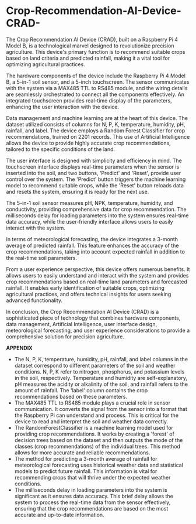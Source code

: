 # Crop-Recommendation-AI-Device-CRAD-
The Crop Recommendation AI Device (CRAD), built on a Raspberry Pi 4 Model B, is a technological marvel designed to revolutionize precision agriculture. This device's primary function is to recommend suitable crops based on land criteria and predicted rainfall, making it a vital tool for optimizing agricultural practices.

The hardware components of the device include the Raspberry Pi 4 Model B, a 5-in-1 soil sensor, and a 5-inch touchscreen. The sensor communicates with the system via a MAX485 TTL to RS485 module, and the wiring details are seamlessly orchestrated to connect all the components effectively. An integrated touchscreen provides real-time display of the parameters, enhancing the user interaction with the device.

Data management and machine learning are at the heart of this device. The dataset utilized consists of columns for N, P, K, temperature, humidity, pH, rainfall, and label. The device employs a Random Forest Classifier for crop recommendations, trained on 2201 records. This use of Artificial Intelligence allows the device to provide highly accurate crop recommendations, tailored to the specific conditions of the land.

The user interface is designed with simplicity and efficiency in mind. The touchscreen interface displays real-time parameters when the sensor is inserted into the soil, and two buttons, 'Predict' and 'Reset', provide user control over the system. The 'Predict' button triggers the machine learning model to recommend suitable crops, while the 'Reset' button reloads data and resets the system, ensuring it is ready for the next use.

The 5-in-1 soil sensor measures pH, NPK, temperature, humidity, and conductivity, providing comprehensive data for crop recommendation. The milliseconds delay for loading parameters into the system ensures real-time data accuracy, while the user-friendly interface allows users to easily interact with the system.

In terms of meteorological forecasting, the device integrates a 3-month average of predicted rainfall. This feature enhances the accuracy of the crop recommendations, taking into account expected rainfall in addition to the real-time soil parameters.

From a user experience perspective, this device offers numerous benefits. It allows users to easily understand and interact with the system and provides crop recommendations based on real-time land parameters and forecasted rainfall. It enables early identification of suitable crops, optimizing agricultural practices, and offers technical insights for users seeking advanced functionality.

In conclusion, the Crop Recommendation AI Device (CRAD) is a sophisticated piece of technology that combines hardware components, data management, Artificial Intelligence, user interface design, meteorological forecasting, and user experience considerations to provide a comprehensive solution for precision agriculture.

**APPENDIX**

- The N, P, K, temperature, humidity, pH, rainfall, and label columns in the dataset correspond to different parameters of the soil and weather conditions. N, P, K refer to nitrogen, phosphorus, and potassium levels in the soil, respectively. Temperature and humidity are self-explanatory, pH measures the acidity or alkalinity of the soil, and rainfall refers to the amount of rainfall. The 'label' column contains the crop recommendations based on these parameters.
- The MAX485 TTL to RS485 module plays a crucial role in sensor communication. It converts the signal from the sensor into a format that the Raspberry Pi can understand and process. This is critical for the device to read and interpret the soil and weather data correctly.
- The RandomForestClassifier is a machine learning model used for providing crop recommendations. It works by creating a 'forest' of decision trees based on the dataset and then outputs the mode of the classes (crop recommendations) of the individual trees. This method allows for more accurate and reliable recommendations.
- The method for predicting a 3-month average of rainfall for meteorological forecasting uses historical weather data and statistical models to predict future rainfall. This information is vital for recommending crops that will thrive under the expected weather conditions.
- The milliseconds delay in loading parameters into the system is significant as it ensures data accuracy. This brief delay allows the system to process the real-time data from the sensor effectively, ensuring that the crop recommendations are based on the most accurate and up-to-date information.
